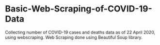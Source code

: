 # Basic-Web-Scraping-of-COVID-19-Data

Collecting number of COVID-19 cases and deaths data as of 22 April 2020, using webscraping. Web Scraping done using Beautiful Soup library.

